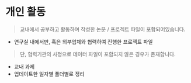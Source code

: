 # 개인 활동
 > 교내에서 공부하고 활동하며 작성한 논문 / 프로젝트 파일이 포함되어있습니다.
 - 연구실 내에서만, 혹은 외부업체와 협력하여 진행한 프로젝트 파일
 > 단, 협력기관의 사정으로 데이터 파일이 포함되지 않은 경우가 존재합니다.
 - 교내 과제
 - 업데이트한 일자별 폴더별로 정리
